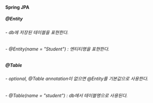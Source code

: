 #### Spring JPA

##### @Entity
###### - db에 저장된 테이블을 표현한다. 
###### - @Entity(name = "Student") : 엔티티명을 표현한다.


##### @Table
###### - optional, @Table annotation이 없으면 @Entity를 기본값으로 사용한다.
###### - @Table(name = "student") : db에서 테이블명으로 사용된다.
